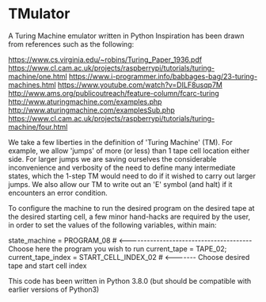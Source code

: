 # TMulator
A Turing Machine emulator written in Python
Inspiration has been drawn from references such as the following:

https://www.cs.virginia.edu/~robins/Turing_Paper_1936.pdf
https://www.cl.cam.ac.uk/projects/raspberrypi/tutorials/turing-machine/one.html
https://www.i-programmer.info/babbages-bag/23-turing-machines.html
https://www.youtube.com/watch?v=DILF8usqp7M
http://www.ams.org/publicoutreach/feature-column/fcarc-turing
http://www.aturingmachine.com/examples.php
http://www.aturingmachine.com/examplesSub.php
https://www.cl.cam.ac.uk/projects/raspberrypi/tutorials/turing-machine/four.html

We take a few liberties in the definition of 'Turing Machine' (TM). For example, we
allow 'jumps' of more (or less) than 1 tape cell location either side. For larger jumps
we are saving ourselves the considerable inconvenience and verbosity of the need to define
many intermediate states, which the 1-step TM would need to do if it wished to carry
out larger jumps. We also allow our TM to write out an 'E' symbol (and halt) if it
encounters an error condition.

To configure the machine to run the desired program on the desired tape at the desired
starting cell, a few minor hand-hacks are required by the user, in order to set the values of the
following variables, within main:

state_machine = PROGRAM_08          # <---------------------------------------    Choose here the program you wish to run
current_tape = TAPE_02; current_tape_index = START_CELL_INDEX_02  # <-------      Choose desired tape and start cell index

This code has been written in Python 3.8.0 (but should be compatible with earlier versions of Python3)
 

